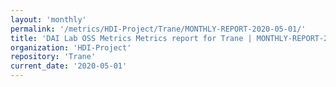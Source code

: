 ```yaml
---
layout: 'monthly'
permalink: '/metrics/HDI-Project/Trane/MONTHLY-REPORT-2020-05-01/'
title: 'DAI Lab OSS Metrics Metrics report for Trane | MONTHLY-REPORT-2020-05-01'
organization: 'HDI-Project'
repository: 'Trane'
current_date: '2020-05-01'
---
```

